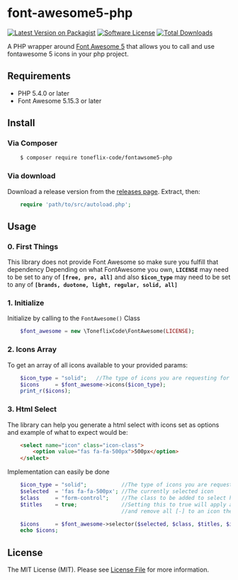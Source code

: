 # font-awesome5-php

[![Latest Version on Packagist][ico-version]][link-packagist]
[![Software License][ico-license]](LICENSE.md) 
[![Total Downloads][ico-downloads]][link-downloads]

A PHP wrapper around [Font Awesome 5](https://fontawesome.com/) that allows you to call and use fontawesome 5 icons in your php project.

## Requirements
- PHP 5.4.0 or later
- Font Awesome 5.15.3 or later

## Install

### Via Composer

``` bash
    $ composer require toneflix-code/fontawsome5-php
```

### Via download

Download a release version from the [releases page](https://github.com/3m1n3nc3/font-awesome5-php/releases).
Extract, then:
``` php
    require 'path/to/src/autoload.php';
```

## Usage

### 0. First Things
This library does not provide Font Awesome so make sure you fulfill that dependency
Depending on what FontAwesome you own, **`LICENSE`** may need to be set to any of **`[free, pro, all]`** and also **`$icon_type`** may need to be set to any of **`[brands, duotone, light, regular, solid, all]`**

### 1. Initialize
Initialize by calling to the `FontAwesome()` Class

```php
    $font_awesome = new \ToneflixCode\FontAwesome(LICENSE);
```

### 2. Icons Array
To get an array of all icons available to your provided params:
```php
    $icon_type = "solid";   //The type of icons you are requesting for
    $icons     = $font_awesome->icons($icon_type);
    print_r($icons);
``` 

### 3. Html Select
The library can help you generate a html select with icons set as options and example of what to expect would be:
```html
    <select name="icon" class="icon-class">
        <option value="fas fa-fa-500px">500px</option>
    </select>
```
Implementation can easily be done
```php
    $icon_type = "solid";           //The type of icons you are requesting for
    $selected  = 'fas fa-fa-500px'; //The currently selected icon
    $class     = "form-control";    //The class to be added to select html element
    $titles    = true;              //Setting this to true will apply a ucwords() function 
                                    //and remove all [-] to an icon then make it a title

    $icons     = $font_awesome->selector($selected, $class, $titles, $icon_type);
    echo $icons;
``` 

## License

The MIT License (MIT). Please see [License File](LICENSE.md) for more information.

[ico-version]: https://img.shields.io/packagist/v/toneflix-code/fontawsome5-php.svg?style=flat-square
[ico-license]: https://img.shields.io/badge/license-MIT-brightgreen.svg?style=flat-square 
[ico-downloads]: https://img.shields.io/packagist/dt/toneflix-code/fontawsome5-php.svg?style=flat-square

[link-packagist]: https://packagist.org/packages/toneflix-code/fontawsome5-php 
[link-downloads]: https://packagist.org/packages/toneflix-code/fontawsome5-php
[link-author]: https://github.com/3m1n3nc3  
